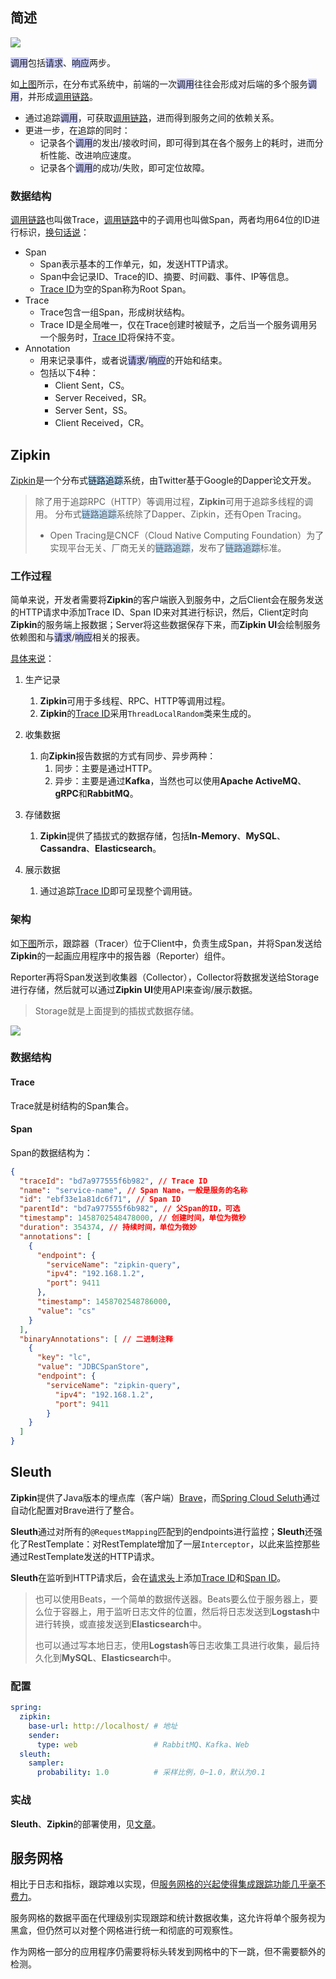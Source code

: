 ## 简述

![](../images/6/request_response_tracing.png)

<span style=background:#c9ccff>调用</span>包括<span style=background:#c9ccff>请求</span>、<span style=background:#c9ccff>响应</span>两步。

如[上图](http://daixiaoyu.com/distributed-tracing.html)所示，在分布式系统中，前端的一次<span style=background:#c9ccff>调用</span>往往会形成对后端的多个服务<span style=background:#c9ccff>调用</span>，并形成<u>调用链路</u>。

- 通过追踪<span style=background:#c9ccff>调用</span>，可获取<u>调用链路</u>，进而得到服务之间的依赖关系。
- 更进一步，在追踪的同时：
  - 记录各个<span style=background:#c9ccff>调用</span>的发出/接收时间，即可得到其在各个服务上的耗时，进而分析性能、改进响应速度。
  - 记录各个<span style=background:#c9ccff>调用</span>的成功/失败，即可定位故障。

### 数据结构

<u>调用链路</u>也叫做Trace，<u>调用链路</u>中的子调用也叫做Span，两者均用64位的ID进行标识，[换句话说](https://www.cnblogs.com/duanxz/p/7552857.html)：

- Span
  - Span表示基本的工作单元，如，发送HTTP请求。
  - Span中会记录ID、Trace的ID、摘要、时间戳、事件、IP等信息。
  - <u>Trace ID</u>为空的Span称为Root Span。
- Trace
  - Trace包含一组Span，形成树状结构。
  - Trace ID是全局唯一，仅在Trace创建时被赋予，之后当一个服务调用另一个服务时，<u>Trace ID</u>将保持不变。
- Annotation
  - 用来记录事件，或者说<span style=background:#c9ccff>请求</span>/<span style=background:#c9ccff>响应</span>的开始和结束。
  - 包括以下4种：
    - Client Sent，CS。
    - Server Received，SR。
    - Server Sent，SS。
    - Client Received，CR。



## Zipkin

[Zipkin](https://github.com/openzipkin/zipkin)是一个分布式<span style=background:#c2e2ff>链路追踪</span>系统，由Twitter基于Google的Dapper论文开发。

> 除了用于追踪RPC（HTTP）等调用过程，**Zipkin**可用于追踪多线程的调用。
> 分布式<span style=background:#c2e2ff>链路追踪</span>系统除了Dapper、Zipkin，还有Open Tracing。
>
> - Open Tracing是CNCF（Cloud Native Computing Foundation）为了实现平台无关、厂商无关的<span style=background:#c2e2ff>链路追踪</span>，发布了<span style=background:#c2e2ff>链路追踪</span>标准。

### 工作过程

简单来说，开发者需要将**Zipkin**的客户端嵌入到服务中，之后Client会在服务发送的HTTP请求中添加Trace ID、Span ID来对其进行标识，然后，Client定时向**Zipkin**的服务端上报数据；Server将这些数据保存下来，而**Zipkin UI**会绘制服务依赖图和与<span style=background:#c9ccff>请求</span>/<span style=background:#c9ccff>响应</span>相关的报表。

[具体来说](http://www.ityouknow.com/springcloud/2018/02/02/spring-cloud-sleuth-zipkin.html)：

1. 生产记录

   1. **Zipkin**可用于多线程、RPC、HTTP等调用过程。
   2. **Zipkin**的<u>Trace ID</u>采用`ThreadLocalRandom`类来生成的。

2. 收集数据

   1. 向**Zipkin**报告数据的方式有同步、异步两种：
      1. 同步：主要是通过HTTP。 
      2. 异步：主要是通过**Kafka**，当然也可以使用**Apache ActiveMQ**、**gRPC**和**RabbitMQ**。

3. 存储数据

   1. **Zipkin**提供了插拔式的数据存储，包括**In-Memory**、**MySQL**、**Cassandra**、**Elasticsearch**。

4. 展示数据

   1. 通过追踪<u>Trace ID</u>即可呈现整个调用链。

### 架构

如[下图](https://blog.csdn.net/qq_21387171/article/details/53787019)所示，跟踪器（Tracer）位于Client中，负责生成Span，并将Span发送给**Zipkin**的一起画应用程序中的报告器（Reporter）组件。

Reporter再将Span发送到收集器（Collector），Collector将数据发送给Storage进行存储，然后就可以通过**Zipkin UI**使用API来查询/展示数据。

> Storage就是上面提到的插拔式数据存储。

![](../images/6/zipkin_componet.png)

### 数据结构

#### Trace

Trace就是树结构的Span集合。

#### Span

Span的数据结构为：

```json
{
  "traceId": "bd7a977555f6b982", // Trace ID
  "name": "service-name", // Span Name，一般是服务的名称
  "id": "ebf33e1a81dc6f71", // Span ID
  "parentId": "bd7a977555f6b982", // 父Span的ID，可选
  "timestamp": 1458702548478000, // 创建时间，单位为微秒
  "duration": 354374, // 持续时间，单位为微妙
  "annotations": [
    {
      "endpoint": {
        "serviceName": "zipkin-query",
        "ipv4": "192.168.1.2",
        "port": 9411
      },
      "timestamp": 1458702548786000,
      "value": "cs"
    }
  ],
  "binaryAnnotations": [ // 二进制注释
    {
      "key": "lc",
      "value": "JDBCSpanStore",
      "endpoint": {
        "serviceName": "zipkin-query",
          "ipv4": "192.168.1.2",
          "port": 9411
        }
    }
  ]
}
```



## Sleuth

**Zipkin**提供了Java版本的埋点库（客户端）[Brave](https://github.com/openzipkin/brave)，而[Spring Cloud Seluth](https://github.com/spring-cloud/spring-cloud-sleuth)通过自动化配置对Brave进行了整合。

**Sleuth**通过对所有的`@RequestMapping`匹配到的endpoints进行监控；**Sleuth**还强化了RestTemplate：对RestTemplate增加了一层`Interceptor`，以此来监控那些通过RestTemplate发送的HTTP请求。

**Sleuth**在监听到HTTP请求后，会在<u>请求头</u>上添加<u>Trace ID</u>和<u>Span ID</u>。

> 也可以使用Beats，一个简单的数据传送器。Beats要么位于服务器上，要么位于容器上，用于监听日志文件的位置，然后将日志发送到**Logstash**中进行转换，或直接发送到**Elasticsearch**中。
> 
> 也可以通过写本地日志，使用**Logstash**等日志收集工具进行收集，最后持久化到**MySQL**、**Elasticsearch**中。

###  配置

```yml
spring:
  zipkin:
    base-url: http://localhost/ # 地址
    sender:
      type: web 				# RabbitMQ、Kafka、Web
  sleuth:
    sampler:
      probability: 1.0	 		# 采样比例，0~1.0，默认为0.1
```

### 实战

**Sleuth**、**Zipkin**的部署使用，见[文章](http://daixiaoyu.com/distributed-tracing.html)。



## 服务网格

相比于日志和指标，跟踪难以实现，但[服务网格的兴起使得集成跟踪功能几乎毫不费力](https://www.oreilly.com/library/view/distributed-systems-observability/9781492033431/ch04.html)。

服务网格的数据平面在代理级别实现跟踪和统计数据收集，这允许将单个服务视为黑盒，但仍然可以对整个网格进行统一和彻底的可观察性。

作为网格一部分的应用程序仍需要将标头转发到网格中的下一跳，但不需要额外的检测。

